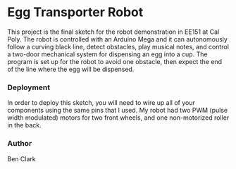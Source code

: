# Egg Transporter Robot

This project is the final sketch for the robot demonstration in EE151 at Cal Poly. The robot is controlled with an Arduino Mega and it can autonomously follow a curving black line, detect obstacles, play musical notes, and control a two-door mechanical system for dispensing an egg into a cup. The program is set up for the robot to avoid one obstacle, then expect the end of the line where the egg will be dispensed.

### Deployment
In order to deploy this sketch, you will need to wire up all of your components using the same pins that I used. My robot had two PWM (pulse width modulated) motors for two front wheels, and one non-motorized roller in the back.

### Author
Ben Clark
